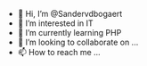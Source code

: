 - 👋 Hi, I’m @Sandervdbogaert
- 👀 I’m interested in IT
- 🌱 I’m currently learning PHP
- 💞️ I’m looking to collaborate on ...
- 📫 How to reach me ...

<!---
Sandervdbogaert/Sandervdbogaert is a ✨ special ✨ repository because its `README.md` (this file) appears on your GitHub profile.
You can click the Preview link to take a look at your changes.
--->

